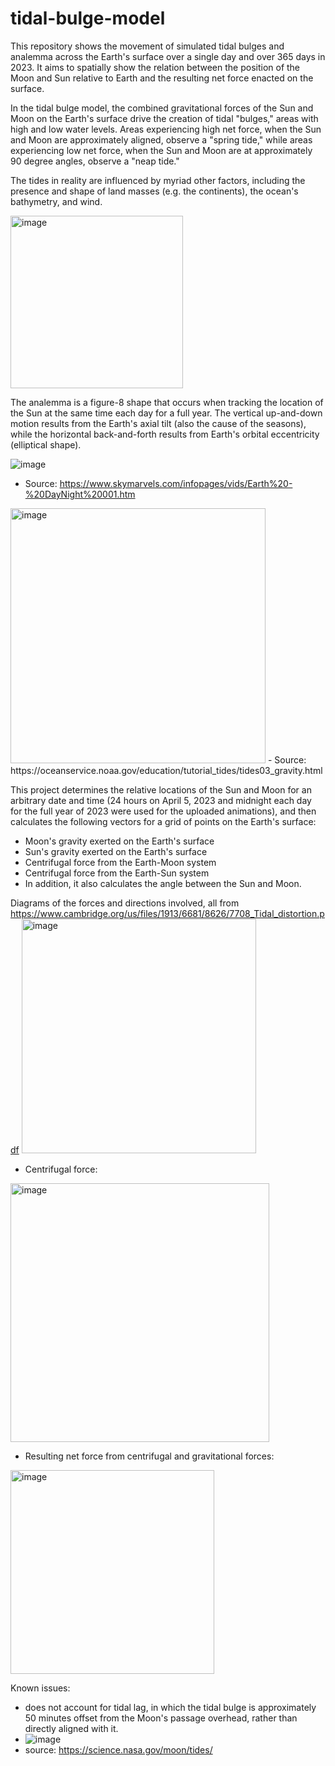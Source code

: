 # tidal-bulge-model

This repository shows the movement of simulated tidal bulges and analemma across the Earth's surface over a single day and over 365 days in 2023. It aims to spatially show the relation between the position of the Moon and Sun relative to Earth and the resulting net force enacted on the surface.

In the tidal bulge model, the combined gravitational forces of the Sun and Moon on the Earth's surface drive the creation of tidal "bulges," areas with high and low water levels. Areas experiencing high net force, when the Sun and Moon are approximately aligned, observe a "spring tide," while areas experiencing low net force, when the Sun and Moon are at approximately 90 degree angles, observe a "neap tide." 

The tides in reality are influenced by myriad other factors, including the presence and shape of land masses (e.g. the continents), the ocean's bathymetry, and wind. 

<img width="276" alt="image" src="https://github.com/user-attachments/assets/36a3f870-ab16-4f36-8552-b3fc36d45cc7">

The analemma is a figure-8 shape that occurs when tracking the location of the Sun at the same time each day for a full year. The vertical up-and-down motion results from the Earth's axial tilt (also the cause of the seasons), while the horizontal back-and-forth results from Earth's orbital eccentricity (elliptical shape). 

![image](https://github.com/user-attachments/assets/db11ba6a-233d-45f1-a20d-2b195fe649a7)
- Source: https://www.skymarvels.com/infopages/vids/Earth%20-%20DayNight%20001.htm

<img width="408" alt="image" src="https://github.com/user-attachments/assets/679582c6-281d-4573-9d2c-f527d3d4ff3e">
- Source: https://oceanservice.noaa.gov/education/tutorial_tides/tides03_gravity.html 

This project determines the relative locations of the Sun and Moon for an arbitrary date and time (24 hours on April 5, 2023 and midnight each day for the full year of 2023 were used for the uploaded animations), and then calculates the following vectors for a grid of points on the Earth's surface: 
- Moon's gravity exerted on the Earth's surface
- Sun's gravity exerted on the Earth's surface
- Centrifugal force from the Earth-Moon system
- Centrifugal force from the Earth-Sun system
- In addition, it also calculates the angle between the Sun and Moon.

Diagrams of the forces and directions involved, all from https://www.cambridge.org/us/files/1913/6681/8626/7708_Tidal_distortion.pdf
<img width="375" alt="image" src="https://github.com/user-attachments/assets/4f6636c9-b2cc-4c7d-8188-6037e43a22d2">

- Centrifugal force: 
<img width="414" alt="image" src="https://github.com/user-attachments/assets/5a8fc8e0-3be6-45e4-b6c8-aa265a0878e0">

- Resulting net force from centrifugal and gravitational forces: 
<img width="326" alt="image" src="https://github.com/user-attachments/assets/1dd18a3c-3b55-43e8-977f-b1accec42f10">

Known issues:
- does not account for tidal lag, in which the tidal bulge is approximately 50 minutes offset from the Moon's passage overhead, rather than directly aligned with it.
- ![image](https://github.com/user-attachments/assets/a163eac4-40b3-427e-bd3b-109698946d3d)
- source: https://science.nasa.gov/moon/tides/
